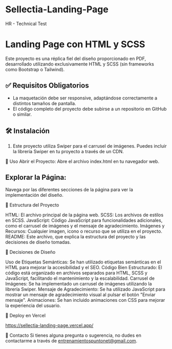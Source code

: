# Sellectia-Landing-Page
HR - Technical Test

# Landing Page con HTML y SCSS

Este proyecto es una réplica fiel del diseño proporcionado en PDF, desarrollado utilizando exclusivamente HTML y SCSS (sin frameworks como Bootstrap o Tailwind).

## ✅ Requisitos Obligatorios
- La maquetación debe ser responsive, adaptándose correctamente a distintos tamaños de pantalla.
- El código completo del proyecto debe subirse a un repositorio en GitHub o similar.

## 🛠️ Instalación

1. Este proyecto utiliza Swiper para el carrusel de imágenes. Puedes incluir la librería Swiper en tu proyecto a través de un CDN.

🚀 Uso
Abrir el Proyecto:
Abre el archivo index.html en tu navegador web.

## Explorar la Página:
Navega por las diferentes secciones de la página para ver la implementación del diseño.

📂 Estructura del Proyecto

HTML: El archivo principal de la página web.
SCSS: Los archivos de estilos en SCSS.
JavaScript: Código JavaScript para funcionalidades adicionales, como el carrusel de imágenes y el mensaje de agradecimiento.
Imágenes y Recursos: Cualquier imagen, icono o recurso que se utiliza en el proyecto.
README: Este archivo, que explica la estructura del proyecto y las decisiones de diseño tomadas.

🌟 Decisiones de Diseño

Uso de Etiquetas Semánticas: Se han utilizado etiquetas semánticas en el HTML para mejorar la accesibilidad y el SEO.
Código Bien Estructurado: El código está organizado en archivos separados para HTML, SCSS y JavaScript, facilitando el mantenimiento y la escalabilidad.
Carrusel de Imágenes: Se ha implementado un carrusel de imágenes utilizando la librería Swiper.
Mensaje de Agradecimiento: Se ha utilizado JavaScript para mostrar un mensaje de agradecimiento visual al pulsar el botón "Enviar mensaje".
Animaciones: Se han incluido animaciones con CSS para mejorar la experiencia del usuario.

🤝 Deploy en Vercel

https://sellectia-landing-page.vercel.app/

👥 Contacto
Si tienes alguna pregunta o sugerencia, no dudes en contactarme a través de entrenamientospuntonet@gmail.com.
